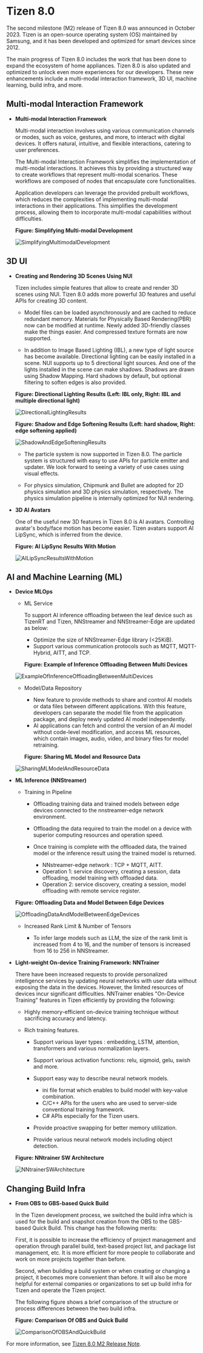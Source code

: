 # Tizen 8.0

The second milestone (M2) release of Tizen 8.0 was announced in October 2023. Tizen is an open-source operating system (OS) maintained by Samsung, and it has been developed and optimized for smart devices since 2012.

The main progress of Tizen 8.0 includes the work that has been done to expand the ecosystem of home appliances. Tizen 8.0 is also updated and optimized to unlock even more experiences for our developers. These new enhancements include a multi-modal interaction framework, 3D UI, machine learning, build infra, and more.

## Multi-modal Interaction Framework

- **Multi-modal Interaction Framework**

  Multi-modal interaction involves using various communication channels or modes, such as voice, gestures, and more, to interact with digital devices. It offers natural, intuitive, and flexible interactions, catering to user preferences.

  The Multi-modal Interaction Framework simplifies the implementation of multi-modal interactions. It achieves this by providing a structured way to create workflows that represent multi-modal scenarios. These workflows are composed of nodes that encapsulate core functionalities.

   Application developers can leverage the provided prebuilt workflows, which reduces the complexities of implementing multi-modal interactions in their applications. This simplifies the development process, allowing them to incorporate multi-modal capabilities without difficulties.    

  **Figure: Simplifying Multi-modal Development**

  ![SimplifyingMultimodalDevelopment](./media/8.0_SimplifyingMultimodalDevelopment.png)

## 3D UI

- **Creating and Rendering 3D Scenes Using NUI**

  Tizen includes simple features that allow to create and render 3D scenes using NUI. Tizen 8.0 adds more powerful 3D features and useful APIs for creating 3D content.
	
	- Model files can be loaded asynchronously and are cached to reduce redundant memory. Materials for Physically Based Rendering(PBR) now can be modified at runtime. Newly added 3D-friendly classes make the things easier. And compressed texture formats are now supported.   
	
	- In addition to Image Based Lighting (IBL), a new type of light source has become available. Directional lighting can be easily installed in a scene. NUI supports up to 5 directional light sources. And one of the lights installed in the scene can make shadows. Shadows are drawn using Shadow Mapping. Hard shadows by default, but optional filtering to soften edges is also provided.   
	
  **Figure: Directional Lighting Results (Left: IBL only, Right: IBL and multiple directional light)**

  ![DirectionalLightingResults](./media/8.0_DirectionalLightingResults.png)

  **Figure: Shadow and Edge Softening Results (Left: hard shadow, Right: edge softening applied)**
  
  ![ShadowAndEdgeSofteningResults](./media/8.0_ShadowAndEdgeSofteningResults.png)
  
  - The particle system is now supported in Tizen 8.0. The particle system is structured with easy to use APIs for particle emitter and updater. We look forward to seeing a variety of use cases using visual effects.
  
  - For physics simulation, Chipmunk and Bullet are adopted for 2D physics simulation and 3D physics simulation, respectively. The physics simulation pipeline is internally optimized for NUI rendering.

- **3D AI Avatars**

  One of the useful new 3D features in Tizen 8.0 is AI avatars. Controlling avatar's body/face motion has become easier. Tizen avatars support AI LipSync, which is inferred from the device.
  
  **Figure: AI LipSync Results With Motion**

  ![AILipSyncResultsWithMotion](./media/8.0_AILipSyncResultsWithMotion.png)
  
## AI and Machine Learning (ML)

- **Device MLOps**

  - ML Service
  
    To support AI inference offloading between the leaf device such as TizenRT and Tizen, NNStreamer and NNStreamer-Edge are updated as below:
  
    - Optimize the size of NNStreamer-Edge library (<25KiB).
    - Support various communication protocols such as MQTT, MQTT-Hybrid, AITT, and TCP.

    **Figure: Example of Inference Offloading Between Multi Devices**

  ![ExampleOfInferenceOffloadingBetweenMultiDevices](./media/8.0_ExampleOfInferenceOffloadingBetweenMultiDevices.png)

  - Model/Data Repository
  
    - New feature to provide methods to share and control AI models or data files between different applications. With this feature, developers can separate the model file from the application package, and deploy newly updated AI model independently.
	- AI applications can fetch and control the version of an AI model without code-level modification, and access ML resources, which contain images, audio, video, and binary files for model retraining.
	
	**Figure: Sharing ML Model and Resource Data**

  ![SharingMLModelAndResourceData](./media/8.0_SharingMLModelAndResourceData.png)

- **ML Inference (NNStreamer)**

  - Training in Pipeline
  
    - Offloading training data and trained models between edge devices connected to the nnstreamer-edge network environment.
	- Offloading the data required to train the model on a device with superior computing resources and operation speed.
	- Once training is complete with the offloaded data, the trained model or the inference result using the trained model is returned.
	
	  - NNstreamer-edge network : TCP + MQTT, AITT.
	  - Operation 1: service discovery, creating a session, data offloading, model training with offloaded data.
	  - Operation 2: service discovery, creating a session, model offloading with remote service register.
	  
  **Figure: Offloading Data and Model Between Edge Devices**

  ![OffloadingDataAndModelBetweenEdgeDevices](./media/8.0_OffloadingDataAndModelBetweenEdgeDevices.png)
  
  - Increased Rank Limit & Number of Tensors
  
     - To infer large models such as LLM, the size of the rank limit is increased from 4 to 16, and the number of tensors is increased from 16 to 256 in NNStreamer.
	 
- **Light-weight On-device Training Framework: NNTrainer**

  There have been increased requests to provide personalized intelligence services by updating neural networks with user data without exposing the data in the devices. However, the limited resources of devices incur significant difficulties. NNTrainer enables "On-Device Training" features in Tizen efficiently by providing the following:

  - Highly memory-efficient on-device training technique without sacrificing accuracy and latency.
  - Rich training features.
  
    - Support various layer types : embedding, LSTM, attention, transformers and various normalization layers.
    - Support various activation functions: relu, sigmoid, gelu, swish and more.
    - Support easy way to describe neural network models.
	
      - ini file format which enables to build model with key-value combination.
      - C/C++ APIs for the users who are used to server-side conventional training framework.
      - C# APIs especially for the Tizen users.
	  
    - Provide proactive swapping for better memory utilization.
    - Provide various neural network models including object detection.

  **Figure: NNtrainer SW Architecture** 	 
  
  ![NNtrainerSWArchitecture](./media/8.0_NNtrainerSWArchitecture.png)

## Changing Build Infra 

- **From OBS to GBS-based Quick Build**

  In the Tizen development process, we switched the build infra which is used for the build and snapshot creation from the OBS to the GBS-based Quick Build. This change has the following merits:   
  
  First, it is possible to increase the efficiency of project management and operation through parallel build, text-based project list, and package list management, etc.
It is more efficient for more people to collaborate and work on more projects together than before.   

  Second, when building a build system or when creating or changing a project, it becomes more convenient than before. It will also be more helpful for external companies or organizations to set up build infra for Tizen and operate the Tizen project.   
  
  The following figure shows a brief comparison of the structure or process differences between the two build infra.

  **Figure: Comparison Of OBS and Quick Build** 	 
  
  ![ComparisonOfOBSAndQuickBuild](./media/8.0_ComparisonOfOBSAndQuickBuild.png)  
  
For more information, see [Tizen 8.0 M2 Release Note](../../release-notes/tizen-8-0-m2.md).
